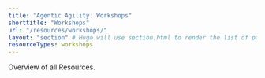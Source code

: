 ```yaml
---
title: "Agentic Agility: Workshops"
shorttitle: "Workshops"
url: "/resources/workshops/"
layout: "section" # Hugo will use section.html to render the list of pages
resourceTypes: workshops
---
```


Overview of all Resources.
